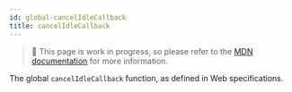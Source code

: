 ```yaml
---
id: global-cancelIdleCallback
title: cancelIdleCallback
---
```


> 🚧 This page is work in progress, so please refer to the [MDN documentation](https://developer.mozilla.org/en-US/docs/Web/API/Window/cancelIdleCallback) for more information.

The global `cancelIdleCallback` function, as defined in Web specifications.
